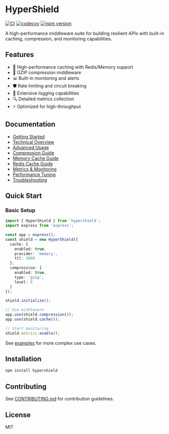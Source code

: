 # HyperShield

[![CI](https://github.com/GabrielNat1/HyperShield/actions/workflows/ci.yml/badge.svg)](https://github.com/GabrielNat1/HyperShield/actions/workflows/ci.yml)
[![codecov](https://codecov.io/gh/GabrielNat1/HyperShield/branch/main/graph/badge.svg)](https://codecov.io/gh/GabrielNat1/HyperShield)
[![npm version](https://badge.fury.io/js/hypershield.svg)](https://badge.fury.io/js/hypershield)

A high-performance middleware suite for building resilient APIs with built-in caching, compression, and monitoring capabilities.

## Features

- 🚀 High-performance caching with Redis/Memory support
- 🔄 GZIP compression middleware
- 📊 Built-in monitoring and alerts
- 🛡️ Rate limiting and circuit breaking
- 📝 Extensive logging capabilities
- 🔍 Detailed metrics collection
- ⚡ Optimized for high-throughput

## Documentation

- [Getting Started](./docs/getting-started.md)
- [Technical Overview](./docs/technical-overview.md)
- [Advanced Usage](./docs/advanced-usage.md)
- [Compression Guide](./docs/compression.md)
- [Memory Cache Guide](./docs/memory-cache.md)
- [Redis Cache Guide](./docs/redis-cache.md)
- [Metrics & Monitoring](./docs/metrics.md)
- [Performance Tuning](./docs/performance-tuning.md)
- [Troubleshooting](./docs/troubleshooting.md)

## Quick Start

### Basic Setup

```typescript
import { HyperShield } from 'hypershield';
import express from 'express';

const app = express();
const shield = new HyperShield({
  cache: {
    enabled: true,
    provider: 'memory',
    ttl: 3600
  },
  compression: {
    enabled: true,
    type: 'gzip',
    level: 6
  }
});

shield.initialize();

// Use middleware
app.use(shield.compression());
app.use(shield.cache());

// Start monitoring
shield.metrics.enable();
```

See [examples](./docs/examples/) for more complex use cases.

## Installation

```bash
npm install hypershield
```

## Contributing

See [CONTRIBUTING.md](./CONTRIBUTING.md) for contribution guidelines.

## License

MIT
